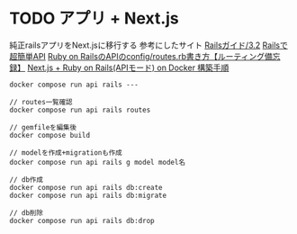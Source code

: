 # TODO アプリ + Next.js
純正railsアプリをNext.jsに移行する
参考にしたサイト
[Railsガイド/3.2](https://railsguides.jp/api_app.html#%E6%97%A2%E5%AD%98%E3%82%A2%E3%83%97%E3%83%AA%E3%82%B1%E3%83%BC%E3%82%B7%E3%83%A7%E3%83%B3%E3%82%92%E5%A4%89%E6%9B%B4%E3%81%99%E3%82%8B)
[Railsで超簡単API](https://qiita.com/k-penguin-sato/items/adba7a1a1ecc3582a9c9)
[Ruby on RailsのAPIのconfig/routes.rb書き方【ルーティング備忘録】](https://usconsort.com/rails-routes/)
[Next.js + Ruby on Rails(APIモード) on Docker 構築手順](https://zenn.dev/taku1115/articles/6c9fa97ab37e38)
```
docker compose run api rails ---

// routes一覧確認
docker compose run api rails routes

// gemfileを編集後
docker compose build

// modelを作成+migrationも作成
docker compose run api rails g model model名

// db作成
docker compose run api rails db:create
docker compose run api rails db:migrate

// db削除
docker compose run api rails db:drop
```
